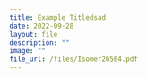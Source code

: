 ```yaml
---
title: Example Titledsad
date: 2022-09-28
layout: file
description: ""
image: ""
file_url: /files/Isomer26564.pdf
---
```

